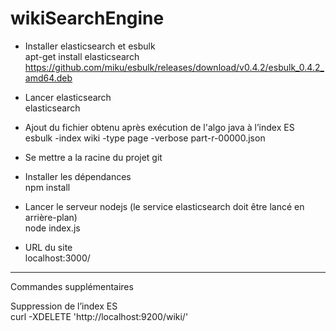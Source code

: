 # wikiSearchEngine

- Installer elasticsearch et esbulk    
apt-get install elasticsearch    
https://github.com/miku/esbulk/releases/download/v0.4.2/esbulk_0.4.2_amd64.deb
- Lancer elasticsearch    
elasticsearch
- Ajout du fichier obtenu après exécution de l'algo java à l’index ES    
esbulk -index wiki -type page -verbose part-r-00000.json
- Se mettre a la racine du projet git
- Installer les dépendances    
npm install
- Lancer le serveur nodejs (le service elasticsearch doit être lancé en arrière-plan)    
node index.js

- URL du site    
localhost:3000/
______________________
Commandes supplémentaires

Suppression de l’index ES    
curl -XDELETE 'http://localhost:9200/wiki/'
